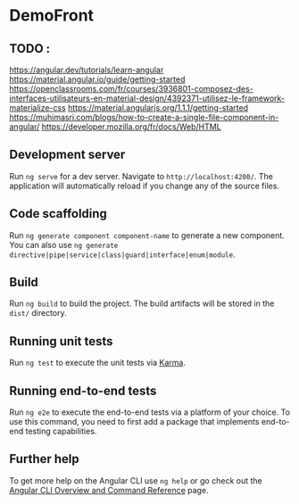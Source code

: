 # DemoFront

## TODO :
https://angular.dev/tutorials/learn-angular
https://material.angular.io/guide/getting-started
https://openclassrooms.com/fr/courses/3936801-composez-des-interfaces-utilisateurs-en-material-design/4392371-utilisez-le-framework-materialize-css
https://material.angularjs.org/1.1.1/getting-started
https://muhimasri.com/blogs/how-to-create-a-single-file-component-in-angular/
https://developer.mozilla.org/fr/docs/Web/HTML
## Development server

Run `ng serve` for a dev server. Navigate to `http://localhost:4200/`. The application will automatically reload if you change any of the source files.

## Code scaffolding

Run `ng generate component component-name` to generate a new component. You can also use `ng generate directive|pipe|service|class|guard|interface|enum|module`.

## Build

Run `ng build` to build the project. The build artifacts will be stored in the `dist/` directory.

## Running unit tests

Run `ng test` to execute the unit tests via [Karma](https://karma-runner.github.io).

## Running end-to-end tests

Run `ng e2e` to execute the end-to-end tests via a platform of your choice. To use this command, you need to first add a package that implements end-to-end testing capabilities.

## Further help

To get more help on the Angular CLI use `ng help` or go check out the [Angular CLI Overview and Command Reference](https://angular.dev/tools/cli) page.
